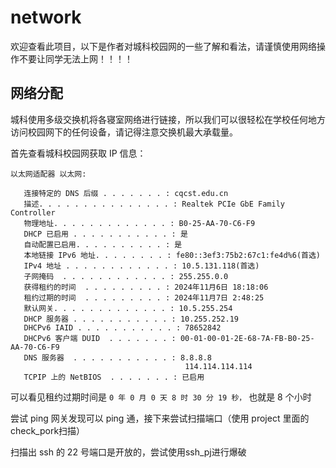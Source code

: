 # network

欢迎查看此项目，以下是作者对城科校园网的一些了解和看法，请谨慎使用网络操作不要让同学无法上网！！！！

## 网络分配

城科使用多级交换机将各寝室网络进行链接，所以我们可以很轻松在学校任何地方访问校园网下的任何设备，请记得注意交换机最大承载量。

首先查看城科校园网获取 IP 信息：

```shell
以太网适配器 以太网:

   连接特定的 DNS 后缀 . . . . . . . : cqcst.edu.cn
   描述. . . . . . . . . . . . . . . : Realtek PCIe GbE Family Controller
   物理地址. . . . . . . . . . . . . : B0-25-AA-70-C6-F9
   DHCP 已启用 . . . . . . . . . . . : 是
   自动配置已启用. . . . . . . . . . : 是
   本地链接 IPv6 地址. . . . . . . . : fe80::3ef3:75b2:67c1:fe4d%6(首选)
   IPv4 地址 . . . . . . . . . . . . : 10.5.131.118(首选)
   子网掩码  . . . . . . . . . . . . : 255.255.0.0
   获得租约的时间  . . . . . . . . . : 2024年11月6日 18:18:06
   租约过期的时间  . . . . . . . . . : 2024年11月7日 2:48:25
   默认网关. . . . . . . . . . . . . : 10.5.255.254
   DHCP 服务器 . . . . . . . . . . . : 10.255.252.19
   DHCPv6 IAID . . . . . . . . . . . : 78652842
   DHCPv6 客户端 DUID  . . . . . . . : 00-01-00-01-2E-68-7A-FB-B0-25-AA-70-C6-F9
   DNS 服务器  . . . . . . . . . . . : 8.8.8.8
                                       114.114.114.114
   TCPIP 上的 NetBIOS  . . . . . . . : 已启用
```

可以看见租约过期时间是 `0 年 0 月 0 天 8 时 30 分 19 秒，` 也就是 8 个小时

尝试 ping 网关发现可以 ping 通，接下来尝试扫描端口（使用 project 里面的check_pork扫描）

扫描出 ssh 的 22 号端口是开放的，尝试使用ssh_pj进行爆破
